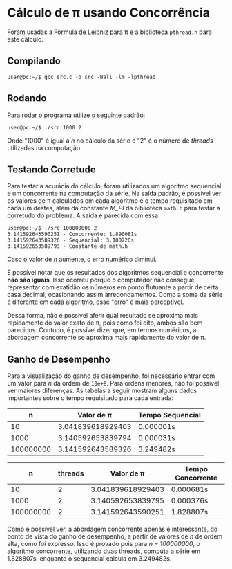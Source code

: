 # Cálculo de π usando Concorrência
Foram usadas a [Fórmula de Leibniz para π](https://pt.wikipedia.org/wiki/F%C3%B3rmula_de_Leibniz_para_%CF%80) e a biblioteca `pthread.h` para este cálculo.

## Compilando
```console
user@pc:~/$ gcc src.c -o src -Wall -lm -lpthread
```
## Rodando
Para rodar o programa utilize o seguinte padrão:
```console
user@pc:~/$ ./src 1000 2
```
Onde "1000" é igual a *n* no cálculo da série e "2" é o número de *threads* utilizadas na computação.

## Testando Corretude
Para testar a acurácia do cálculo, foram utilizados um algoritmo sequencial e um concorrente na computação da série. Na saída padrão, é possível ver os valores de π calculados em cada algoritmo e o tempo requisitado em cada um destes, além da constante *M_PI* da biblioteca `math.h` para testar a corretudo do problema. A saída é parecida com essa:

```console
user@pc:~/$ ./src 100000000 2
3.141592643590251 - Concorrente: 1.890081s
3.141592643589326 - Sequencial: 3.180720s
3.141592653589793 - Constante de math.h
```
Caso o valor de *n* aumente, o erro numérico diminui.

É possível notar que os resultados dos algoritmos sequencial e concorrente **não são iguais**. Isso ocorreu porque o computador não consegue representar com exatidão os números em ponto flutuante a partir de certa casa decimal, ocasionando assim arredondamentos. Como a soma da série é diferente em cada algoritmo, esse "erro" é mais perceptível.

Dessa forma, não é possível aferir qual resultado se aproxima mais rapidamente do valor exato de π, pois como foi dito, ambos são bem parecidos. Contudo, é possível dizer que, em termos numéricos, a abordagem concorrente se aproxima mais rapidamente do valor de π.

## Ganho de Desempenho

Para a visualização do ganho de desempenho, foi necessário entrar com um valor para _n_ da ordem de `10e+8`. Para ordens menores, não foi possível ver maiores diferenças. As tabelas a seguir mostram alguns dados importantes sobre o tempo requisitado para cada entrada:

| n        |Valor de π|Tempo Sequencial|
| -------- |----------|-----|
| 10       |3.041839618929403|0.000001s|
| 1000      |3.140592653839794|0.000031s|
| 100000000 |3.141592643589326|3.249482s|

| n        | threads     |Valor de π|Tempo Concorrente|
| -------- |-------------|----------|-----|
| 10       | 2 |3.041839618929403|0.000681s|
| 1000      | 2      |3.140592653839795|0.000376s|
| 100000000 | 2      |3.141592643590251|1.828807s|

Como é possível ver, a abordagem concorrente apenas é interessante, do ponto de vista do ganho de desempenho, a partir de valores de _n_ de ordem alta, como foi expresso. Isso é provado pois para _n = 100000000_, o algoritmo concorrente, utilizando duas threads, computa a série em 1.828807s, enquanto o sequencial calcula em 3.249482s.
